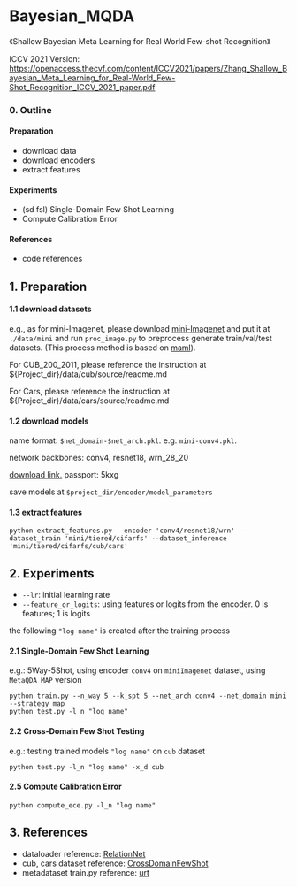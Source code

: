 # Bayesian_MQDA
《Shallow Bayesian Meta Learning for Real World Few-shot Recognition》

ICCV 2021 Version: https://openaccess.thecvf.com/content/ICCV2021/papers/Zhang_Shallow_Bayesian_Meta_Learning_for_Real-World_Few-Shot_Recognition_ICCV_2021_paper.pdf

### 0. Outline
#### Preparation
  - download data
  - download encoders
  - extract features
#### Experiments
  - (sd fsl) Single-Domain Few Shot Learning
  - Compute Calibration Error
#### References
  - code references

## 1. Preparation
#### 1.1 download datasets
e.g., as for mini-Imagenet, please download [mini-Imagenet](https://drive.google.com/open?id=0B3Irx3uQNoBMQ1FlNXJsZUdYWEE) and put it at ```./data/mini``` and run ```proc_image.py``` to preprocess generate train/val/test datasets. (This process method is based on [maml](https://github.com/cbfinn/maml)).

For CUB_200_2011, please reference the instruction at ${Project_dir}/data/cub/source/readme.md

For Cars, please reference the instruction at ${Project_dir}/data/cars/source/readme.md

#### 1.2 download models
name format: ```$net_domain-$net_arch.pkl```. e.g. ```mini-conv4.pkl```.

network backbones: conv4, resnet18, wrn_28_20

[download link.](https://pan.baidu.com/s/1Jcoyo-xk70axNr4ETZ0s1A) passport: 5kxg

save models at ```$project_dir/encoder/model_parameters```

#### 1.3 extract features

```
python extract_features.py --encoder 'conv4/resnet18/wrn' --dataset_train 'mini/tiered/cifarfs' --dataset_inference 'mini/tiered/cifarfs/cub/cars'
```


## 2. Experiments
* ``` --lr ```: initial learning rate
* ``` --feature_or_logits ```: using features or logits from the encoder. 0 is features; 1 is logits

the following ``` "log name" ``` is created after the training process
#### 2.1 Single-Domain Few Shot Learning
e.g.: 5Way-5Shot, using encoder ```conv4``` on ```miniImagenet``` dataset, using ```MetaQDA_MAP``` version

```
python train.py --n_way 5 --k_spt 5 --net_arch conv4 --net_domain mini --strategy map
python test.py -l_n "log name"
```

#### 2.2 Cross-Domain Few Shot Testing
e.g.: testing trained models ``` "log name" ``` on ```cub``` dataset
```
python test.py -l_n "log name" -x_d cub
```

#### 2.5 Compute Calibration Error
```
python compute_ece.py -l_n "log name"
```

## 3. References
- dataloader reference: [RelationNet](https://github.com/floodsung/LearningToCompare_FSL/blob/master/miniimagenet/task_generator_test.py)
- cub, cars dataset reference: [CrossDomainFewShot](https://github.com/hytseng0509/CrossDomainFewShot/blob/master/filelists/process.py)
- metadataset train.py reference: [urt](https://github.com/liulu112601/URT/blob/master/fast-exps/urt-avg-head.py)

